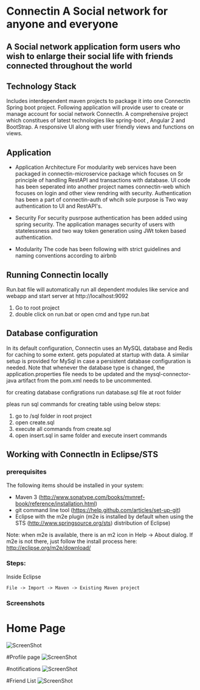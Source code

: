 # Connectin A Social network for anyone and everyone

## A Social network application form users who wish to enlarge their social life with friends connected throughout the world

## Technology Stack
Includes interdependent maven projects to package it into one Connectin Spring boot project. Following application will provide user to create or manage account for social network ConnectIn. A comprehensive project which constitues of latest technologies like spring-boot , Angular 2 and BootStrap. A responsive UI along with user friendly views and functions on views.

## Application 
* Application Architecture
	For modularity web services have been packaged in connectin-microservice package which focuses on Sr principle of handling RestAPI and transactions with database.
	UI code has been seperated into another project names connectin-web which focuses on login and other view rendring with security.
	Authentication has been a part of connectin-auth of whcih sole purpose is Two way authentication to UI and RestAPI's.

* Security
	For security pusrpose authentication has been added using spring security.
	The application manages security of users with statelessness and two way token generation using JWt token based authentication.

* Modularity
    The code has been following with strict guidelines and naming conventions according to airbnb


## Running Connectin locally
Run.bat file will automatically run all dependent modules like service and webapp and start server at http://localhost:9092
1. Go to root project 
2. double click on run.bat or open cmd and type run.bat

## Database configuration

In its default configuration, Connectin uses an MySQL database and Redis for caching to some extent.
gets populated at startup with data. A similar setup is provided for MySql in case a persistent database configuration is needed.
Note that whenever the database type is changed, the application.properties file needs to be updated and the mysql-connector-java artifact from the pom.xml needs to be uncommented.

for creating database configrations run database.sql file at root folder

pleas run sql commands for creating table using below steps:
1. go to /sql folder in root project
2. open create.sql 
3. execute all commands from create.sql
4. open insert.sql in same folder and execute insert commands

## Working with ConnectIn in Eclipse/STS

### prerequisites
The following items should be installed in your system:
* Maven 3 (http://www.sonatype.com/books/mvnref-book/reference/installation.html)
* git command line tool (https://help.github.com/articles/set-up-git)
* Eclipse with the m2e plugin (m2e is installed by default when using the STS (http://www.springsource.org/sts) distribution of Eclipse)

Note: when m2e is available, there is an m2 icon in Help -> About dialog.
If m2e is not there, just follow the install process here: http://eclipse.org/m2e/download/


### Steps:
Inside Eclipse
```
File -> Import -> Maven -> Existing Maven project
```

### Screenshots
# Home Page
![ScreenShot](https://raw.github.com/siddhiparkar151992/connectin/master/screenshots/homepage.png)

#Profile page
![ScreenShot](https://raw.github.com/siddhiparkar151992/connectin/master/screenshots/ptofile-page.png)

#notifications
![ScreenShot](https://raw.github.com/siddhiparkar151992/connectin/master/screenshots/notification.png)

#Friend List
![ScreenShot](https://raw.github.com/siddhiparkar151992/connectin/master/screenshots/friend-list.png)

